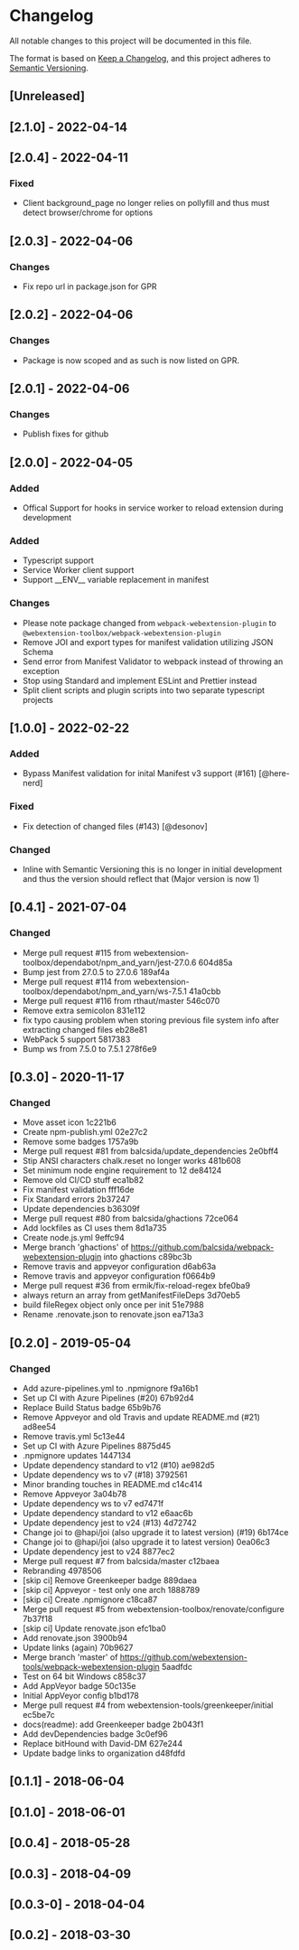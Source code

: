 # Changelog

All notable changes to this project will be documented in this file.

The format is based on [Keep a Changelog](https://keepachangelog.com/en/1.0.0/),
and this project adheres to [Semantic Versioning](https://semver.org/spec/v2.0.0.html).

## [Unreleased]

## [2.1.0] - 2022-04-14

## [2.0.4] - 2022-04-11

### Fixed

- Client background_page no longer relies on pollyfill and thus must detect browser/chrome for options

## [2.0.3] - 2022-04-06

### Changes

- Fix repo url in package.json for GPR

## [2.0.2] - 2022-04-06

### Changes

- Package is now scoped and as such is now listed on GPR.

## [2.0.1] - 2022-04-06
### Changes

- Publish fixes for github

## [2.0.0] - 2022-04-05

### Added

- Offical Support for hooks in service worker to reload extension during development

### Added

- Typescript support
- Service Worker client support
- Support \_\_ENV\_\_ variable replacement in manifest

### Changes

- Please note package changed from `webpack-webextension-plugin` to `@webextension-toolbox/webpack-webextension-plugin`
- Remove JOI and export types for manifest validation utilizing JSON Schema
- Send error from Manifest Validator to webpack instead of throwing an exception
- Stop using Standard and implement ESLint and Prettier instead
- Split client scripts and plugin scripts into two separate typescript projects

## [1.0.0] - 2022-02-22

### Added

- Bypass Manifest validation for inital Manifest v3 support (#161) [@here-nerd]

### Fixed

- Fix detection of changed files (#143) [@desonov]

### Changed

- Inline with Semantic Versioning this is no longer in initial development and thus the version should reflect that (Major version is now 1)

## [0.4.1] - 2021-07-04

### Changed

- Merge pull request #115 from webextension-toolbox/dependabot/npm_and_yarn/jest-27.0.6 604d85a
- Bump jest from 27.0.5 to 27.0.6 189af4a
- Merge pull request #114 from webextension-toolbox/dependabot/npm_and_yarn/ws-7.5.1 41a0cbb
- Merge pull request #116 from rthaut/master 546c070
- Remove extra semicolon 831e112
- fix typo causing problem when storing previous file system info after extracting changed files eb28e81
- WebPack 5 support 5817383
- Bump ws from 7.5.0 to 7.5.1 278f6e9

## [0.3.0] - 2020-11-17

### Changed

- Move asset icon 1c221b6
- Create npm-publish.yml 02e27c2
- Remove some badges 1757a9b
- Merge pull request #81 from balcsida/update_dependencies 2e0bff4
- Stip ANSI characters chalk.reset no longer works 481b608
- Set minimum node engine requirement to 12 de84124
- Remove old CI/CD stuff eca1b82
- Fix manifest validation fff16de
- Fix Standard errors 2b37247
- Update dependencies b36309f
- Merge pull request #80 from balcsida/ghactions 72ce064
- Add lockfiles as CI uses them 8d1a735
- Create node.js.yml 9effc94
- Merge branch &#39;ghactions&#39; of https://github.com/balcsida/webpack-webextension-plugin into ghactions c89bc3b
- Remove travis and appveyor configuration d6ab63a
- Remove travis and appveyor configuration f0664b9
- Merge pull request #36 from ermik/fix-reload-regex bfe0ba9
- always return an array from getManifestFileDeps 3d70eb5
- build fileRegex object only once per init 51e7988
- Rename .renovate.json to renovate.json ea713a3

## [0.2.0] - 2019-05-04

### Changed

- Add azure-pipelines.yml to .npmignore f9a16b1
- Set up CI with Azure Pipelines (#20) 67b92d4
- Replace Build Status badge 65b9b76
- Remove Appveyor and old Travis and update README.md (#21) ad8ee54
- Remove travis.yml 5c13e44
- Set up CI with Azure Pipelines 8875d45
- .npmignore updates 1447134
- Update dependency standard to v12 (#10) ae982d5
- Update dependency ws to v7 (#18) 3792561
- Minor branding touches in README.md c14c414
- Remove Appveyor 3a04b78
- Update dependency ws to v7 ed7471f
- Update dependency standard to v12 e6aac6b
- Update dependency jest to v24 (#13) 4d72742
- Change joi to @hapi/joi (also upgrade it to latest version) (#19) 6b174ce
- Change joi to @hapi/joi (also upgrade it to latest version) 0ea06c3
- Update dependency jest to v24 8877ec2
- Merge pull request #7 from balcsida/master c12baea
- Rebranding 4978506
- [skip ci] Remove Greenkeeper badge 889daea
- [skip ci] Appveyor - test only one arch 1888789
- [skip ci] Create .npmignore c18ca87
- Merge pull request #5 from webextension-toolbox/renovate/configure 7b37f18
- [skip ci] Update renovate.json efc1ba0
- Add renovate.json 3900b94
- Update links (again) 70b9627
- Merge branch 'master' of https://github.com/webextension-tools/webpack-webextension-plugin 5aadfdc
- Test on 64 bit Windows c858c37
- Add AppVeyor badge 50c135e
- Initial AppVeyor config b1bd178
- Merge pull request #4 from webextension-tools/greenkeeper/initial ec5be7c
- docs(readme): add Greenkeeper badge 2b043f1
- Add devDependencies badge 3c0ef96
- Replace bitHound with David-DM 627e244
- Update badge links to organization d48fdfd

## [0.1.1] - 2018-06-04

## [0.1.0] - 2018-06-01

## [0.0.4] - 2018-05-28

## [0.0.3] - 2018-04-09

## [0.0.3-0] - 2018-04-04

## [0.0.2] - 2018-03-30
